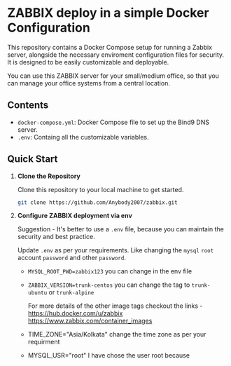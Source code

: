 # ZABBIX deploy in a simple Docker Configuration

This repository contains a Docker Compose setup for running a Zabbix server, alongside the necessary enviroment configuration files for security. It is designed to be easily customizable and deployable.

You can use this ZABBIX server for your small/medium office, so that you can manage your office systems from a central location.

## Contents

- `docker-compose.yml`: Docker Compose file to set up the Bind9 DNS server.
- `.env`: Containg all the customizable variables.

## Quick Start

1. **Clone the Repository**

   Clone this repository to your local machine to get started.

   ```bash
   git clone https://github.com/Anybody2007/zabbix.git
   ```

2. **Configure ZABBIX deployment via env**

    Suggestion - It's better to use a `.env` file, because you can maintain the security and best practice.

    Update `.env` as per your requirements. Like changing the `mysql` `root` account `password` and other `password`.

    - `MYSQL_ROOT_PWD=zabbix123` you can change in the env file
    - `ZABBIX_VERSION=trunk-centos` you can change the tag to `trunk-ubuntu` or `trunk-alpine`

         For more details of the other image tags checkout the links - https://hub.docker.com/u/zabbix https://www.zabbix.com/container_images
    - TIME_ZONE="Asia/Kolkata" change the time zone as per your requirment
    - MYSQL_USR="root" I have chose the user root because 

